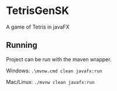 # TetrisGenSK
A game of Tetris in javaFX
## Running
Project can be run with the maven wrapper.

Windows: `.\mvnw.cmd clean javafx:run`

Mac/Linux: `./mvnw clean javafx:run`
